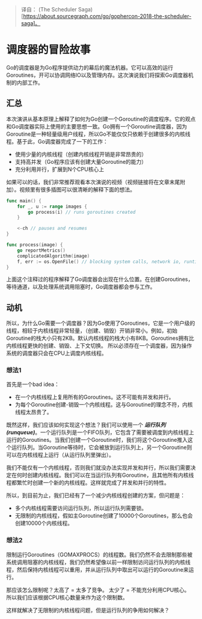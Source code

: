 > 译自： (The Scheduler Saga)[https://about.sourcegraph.com/go/gophercon-2018-the-scheduler-saga]。

# 调度器的冒险故事

Go的调度器是为Go程序提供动力的幕后的魔法机器。它可以高效的运行Goroutines，开可以协调网络IO以及管理内存。这次演说我们将探索Go调度器机制的内部工作。

## 汇总

本次演讲从基本原理上解释了如何为Go创建一个Goroutine的调度程序。它的观点和Go调度器实际上使用的主要思想一致。Go拥有一个Goroutine调度器，因为Goroutine是一种轻量级用户线程，所以Go不能仅仅只依赖于创建很多的内核线程。基于此，Go调度器完成了一下的工作：

- 使用少量的内核线程（创建内核线程开销是非常昂贵的）
- 支持高并发（Go程序应该有创建大量Goroutine的能力）
- 充分利用并行，扩展到N个CPU核心上

如果可以的话，我们非常推荐观看本次演说的视频（视频链接将在文章末尾附加）。视频里有很多插图可以很清晰的解释下面的想法。

```go
func main() {
	for _, u := range images {
		go process(i) // runs goroutines created
	}

	<-ch // pauses and resumes
}

func process(image) {
	go reportMetrics()
	complicatedAlgorithm(image)
	f, err := os.OpenFile() // blocking system calls, network io, runtime tasks garbage collection.
}
```

上面这个注释过的程序解释了Go调度器会出现在什么位置。在创建Goroutines，等待通道，以及处理系统调用阻塞时，Go调度器都会参与工作。

## 动机

所以，为什么Go需要一个调度器？因为Go使用了Goroutines，它是一个用户级的线程，相较于内核线程非常轻量，（创建、销毁）开销非常小。例如，初始Goroutine的栈大小只有2KB。默认内核线程的栈大小有8KB。Goroutines拥有比内核线程更快的创建、销毁、上下文切换。
所以必须存在一个调度器，因为操作系统的调度器只会在CPU上调度内核线程。

### 想法1

首先是一个bad idea：

- 在一个内核线程上复用所有的Goroutines。这不可能有并发和并行。
- 为每个Goroutine创建-销毁一个内核线程。这与Goroutine的理念不符，内核线程太昂贵了。

既然这样，我们应该如何实现这个想法？我们可以使用一个 ***运行队列(runqueue)***。一个运行队列是一个FIFO队列，它包含了需要被调度到内核线程上运行的Goroutines。当我们创建一个Goroutine时，我们将这个Goroutine推入这个运行队列。当Goroutine等待时，它会被放到运行队列上，另一个Goroutine则可以在内核线程上运行（从运行队列里弹出）。

我们不能仅有一个内核线程，否则我们就没办法实现并发和并行，所以我们需要决定在何时创建内核线程。我们可以在当运行队列有Goroutine，且其他所有内核线程都繁忙时创建一个新的内核线程。这样就完成了并发和并行的特性。

所以，到目前为止，我们已经有了一个减少内核线程创建的方案，但问题是：

- 多个内核线程需要访问运行队列，所以运行队列需要锁。
- 无限制的内核线程，假如主Goroutine创建了10000个Goroutines，那么也会创建10000个内核线程。

### 想法2

限制运行Goroutines（GOMAXPROCS）的线程数。我们仍然不会去限制那些被系统调用阻塞的内核线程，我们仍然希望像以前一样限制访问运行队列的内核线程，然后保持内核线程可以重用，并从运行队列中取出可以运行的Goroutine来运行。

那应该怎么限制呢？太高了 = 太多了竞争。 太少了 = 不能充分利用CPU核心。 所以我们应该根据CPU核心数量来作为这个限制数。

这样就解决了无限制的内核线程问题，但是运行队列的争用如何解决？
